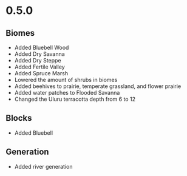 # 0.5.0

## Biomes
* Added Bluebell Wood
* Added Dry Savanna
* Added Dry Steppe
* Added Fertile Valley
* Added Spruce Marsh
* Lowered the amount of shrubs in biomes
* Added beehives to prairie, temperate grassland, and flower prairie
* Added water patches to Flooded Savanna
* Changed the Uluru terracotta depth from 6 to 12

## Blocks
* Added Bluebell

## Generation
* Added river generation